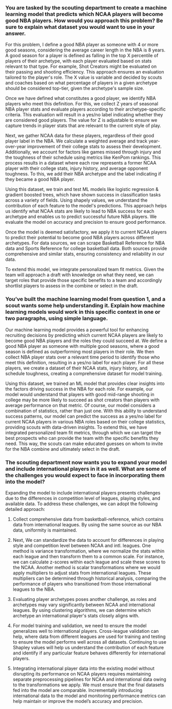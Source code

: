 ### You are tasked by the scouting department to create a machine learning model that predicts which NCAA players will become good NBA players. How would you approach this problem? Be sure to explain what dataset you would want to use in your answer.

For this problem, I define a good NBA player as someone with 4 or more good seasons, considering the average career length in the NBA is 8 years. A good season for a player is defined as falling in the top X percentile of players of their archetype, with each player evaluated based on stats relevant to that type. For example, Shot Creators might be evaluated on their passing and shooting efficiency. This approach ensures an evaluation tailored to the player's role. The X value is variable and decided by scouts and coaches based on what percentage of players in a given archetype should be considered top-tier, given the archetype's sample size.

Once we have defined what constitutes a good player, we identify NBA players who meet this definition. For this, we collect Z years of seasonal NBA player stats and evaluate players according to their archetype-specific criteria. This evaluation will result in a yes/no label indicating whether they are considered good players. The value for Z is adjustable to ensure we capture trends in player stats that are relevant to the current style of play.

Next, we gather NCAA data for these players, regardless of their good player label in the NBA. We calculate a weighted average and track year-over-year improvement of their college stats to assess their development. Additionally, we account for factors like games missed through injury and the toughness of their schedule using metrics like KenPom rankings. This process results in a dataset where each row represents a former NCAA player with their college stats, injury history, and average opponent toughness. To this, we add their NBA archetype and the label indicating if they became a good NBA player.

Using this dataset, we train and test ML models like logistic regression & gradient boosted trees, which have shown success in classification tasks across a variety of fields. Using shapely values, we understand the contribution of each feature to the model's predictions. This approach helps us identify what NCAA stats are likely to lead to NBA success for each archetype and enables us to predict successful future NBA players. We evaluate the model on accuracy and precision to ensure good performance.

Once the model is deemed satisfactory, we apply it to current NCAA players to predict their potential to become good NBA players across different archetypes. For data sources, we can scrape Basketball Reference for NBA data and Sports Reference for college basketball data. Both sources provide comprehensive and similar stats, ensuring consistency and reliability in our data.

To extend this model, we integrate personalized team fit metrics. Given the team will approach a draft with knowledge on what they need, we can target roles that provide those specific benefits to a team and accordingly shortlist players to assess in the combine or select in the draft.

### You’ve built the machine learning model from question 1, and a scout wants some help understanding it. Explain how machine learning models would work in this specific context in one or two paragraphs, using simple language. 

Our machine learning model provides a powerful tool for enhancing recruiting decisions by predicting which current NCAA players are likely to become good NBA players and the roles they could succeed at. We define a good NBA player as someone with multiple good seasons, where a good season is defined as outperforming most players in their role. We then collect NBA player stats over a relevant time period to identify those who meet this definition, resulting in a yes/no label for each player. For all these players, we create a dataset of their NCAA stats, injury history, and schedule toughness, creating a comprehensive dataset for model training.

Using this dataset, we trained an ML model that provides clear insights into the factors driving success in the NBA for each role. For example, our model would understand that players with good mid-range shooting in college may be more likely to succeed as shot creators than players with average performance on that metric. Of course, our model considers a combination of statistics, rather than just one. With this ability to understand success patterns, our model can predict the success as a yes/no label for current NCAA players in various NBA roles based on their college statistics, providing scouts with data-driven insights. To extend this, we have integrated personalized team fit metrics, through which we can target the best prospects who can provide the team with the specific benefits they need. This way, the scouts can make educated guesses on whom to invite for the NBA combine and ultimately select in the draft. 

### The scouting department now wants you to expand your model and include international players in it as well. What are some of the challenges you would expect to face in incorporating them into the model?

Expanding the model to include international players presents challenges due to the differences in competition level of leagues, playing styles, and available data. To address these challenges, we can adopt the following detailed approach:

1. Collect comprehensive data from basketball-reference, which contains data from international leagues. By using the same source as our NBA data, uniformity is maintained.

2. Next, We can standardize the data to account for differences in playing style and competition level between NCAA and intl. leagues. One method is variance transformation, where we normalize the stats within each league and then transform them to a common scale. For instance, we can calculate z-scores within each league and scale these scores to the NCAA. Another method is scalar transformations where we would apply multipliers to adjust stats from international leagues. These multipliers can be determined through historical analysis, comparing the performance of players who transitioned from those international leagues to the NBA.

3. Evaluating player archetypes poses another challenge, as roles and archetypes may vary significantly between NCAA and international leagues. By using clustering algorithms, we can determine which archetype an international player's stats closely aligns with.

4. For model training and validation, we need to ensure the model generalizes well to international players. Cross-league validation can help, where data from different leagues are used for training and testing to ensure the model performs well across all datasets. Continuing to use Shapley values will help us understand the contribution of each feature and identify if any particular feature behaves differently for international players.

5. Integrating international player data into the existing model without disrupting its performance on NCAA players requires maintaining separate preprocessing pipelines for NCAA and international data owing to the transformations we apply. We must ensure that the final datasets fed into the model are comparable. Incrementally introducing international data to the model and monitoring performance metrics can help maintain or improve the model’s accuracy and precision.
